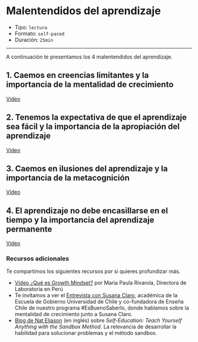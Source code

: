 # Malentendidos del aprendizaje

* Tipo: `lectura`
* Formato: `self-paced`
* Duración: `25min`

***

A continuación te presentamos los 4 malentendidos del aprendizaje.

## 1. Caemos en creencias limitantes y la importancia de la mentalidad de crecimiento

  [Video](https://vimeo.com/503608803)

## 2. Tenemos la expectativa de que el aprendizaje sea fácil y la importancia de la apropiación del aprendizaje

  [Video](https://vimeo.com/503609229)

## 3. Caemos en ilusiones del aprendizaje y la importancia de la metacognición

  [Video](https://vimeo.com/503612121)

## 4. El aprendizaje no debe encasillarse en el tiempo y la importancia del aprendizaje permanente

  [Video](https://vimeo.com/503613048)

### Recursos adicionales

Te compartimos los siguientes recursos por si quieres profundizar más.

* [Vídeo ¿Qué es Growth Mindset?](https://bit.ly/37AGi71) por Maria Paula
  Rivarola, Directora de Laboratoria en Perú
* Te invitamos a ver el [Entrevista con Susana Claro](https://bit.ly/39t15Mg),
  académica de la Escuela de Gobierno Universidad de Chile y co-fundadora de
  Enseña Chile de nuestro programa #EsBuenoSaberlo, donde hablamos sobre la
  mentalidad de crecimiento junto a Susana Claro.
* [Blog de Nat Eliason](https://www.nateliason.com/blog/self-education) (en inglés)
  sobre *Self-Education: Teach Yourself Anything with the Sandbox Method*. La
  relevancia de desarrollar la habilidad para solucionar problemas y el método sandbox.
